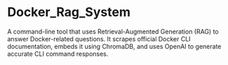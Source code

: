 # Docker_Rag_System
A command-line tool that uses Retrieval-Augmented Generation (RAG) to answer Docker-related questions. It scrapes official Docker CLI documentation, embeds it using ChromaDB, and uses OpenAI to generate accurate CLI command responses.
